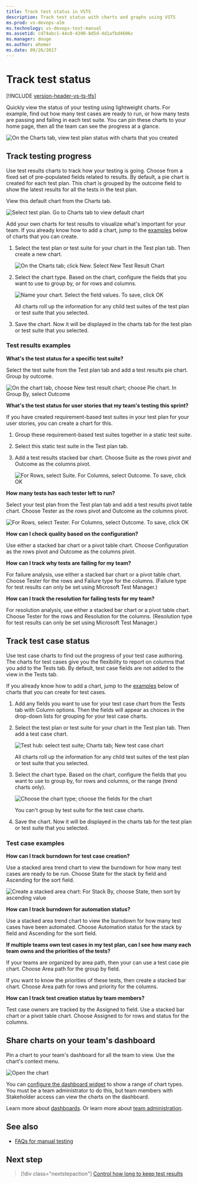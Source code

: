 ```yaml
---
title: Track test status in VSTS
description: Track test status with charts and graphs using VSTS
ms.prod: vs-devops-alm
ms.technology: vs-devops-test-manual
ms.assetid: cd74abc1-44c0-4390-8d5d-4d1afbd4606c
ms.manager: douge
ms.author: ahomer
ms.date: 09/26/2017
---
```


# Track test status

[!INCLUDE [version-header-vs-ts-tfs](../_shared/version-header-vs-ts-tfs.md)] 

Quickly view the status of your testing using lightweight charts. 
For example, find out how many test cases are ready to run,
or how many tests are passing and failing in each test suite. 
You can pin these charts to your home page, then all the team 
can see the progress at a glance.

![On the Charts tab, view test plan status with charts that you created](_img/track-test-status/OverviewTrackResults.png) 

## Track testing progress

Use test results charts to track how your testing is going. 
Choose from a fixed set of pre-populated fields related to results.
By default, a pie chart is created for each test plan. 
This chart is grouped by the outcome field to show the latest results
for all the tests in the test plan.

View this default chart from the Charts tab.

![Select test plan. Go to Charts tab to view default chart](_img/track-test-status/DefaultChart.png)

Add your own charts for test results to visualize what's important 
for your team. If you already know how to add a chart, jump to the 
[examples](#TestResultsExamples) below of charts that you can create.

1. Select the test plan or test suite for your chart in the 
   Test plan tab. Then create a new chart.

   ![On the Charts tab; click New. Select New Test Result Chart](_img/track-test-status/NewTestResultChart.png)

1. Select the chart type. Based on the chart, configure the 
   fields that you want to use to group by, or for rows and columns.

   ![Name your chart. Select the field values. To save, click OK](_img/track-test-status/ConfigureChart.png)

   All charts roll up the information for any child test suites 
   of the test plan or test suite that you selected.

1. Save the chart. Now it will be displayed in the charts tab 
   for the test plan or test suite that you selected.

<a name="TestResultsExamples"></a>
### Test results examples

**What's the test status for a specific test suite?**

Select the test suite from the Test plan tab and add 
a test results pie chart. Group by outcome.

![On the chart tab, choose New test result chart; choose Pie chart. In Group By, select Outcome](_img/track-test-status/ExampleOutcome.png)

**What's the test status for user stories that my team's testing this sprint?**

If you have created requirement-based test suites in your test
plan for your user stories, you can create a chart for this.

1. Group these requirement-based test suites together 
   in a static test suite.

1. Select this static test suite in the Test plan tab.

1. Add a test results stacked bar chart. Choose Suite 
   as the rows pivot and Outcome as the columns pivot.

   ![For Rows, select Suite. For Columns, select Outcome. To save, click OK](_img/track-test-status/ExampleUserStories.png)

**How many tests has each tester left to run?**

Select your test plan from the Test plan tab and add a test 
results pivot table chart. Choose Tester as the rows pivot and
Outcome as the columns pivot.

![For Rows, select Tester. For Columns, select Outcome. To save, click OK](_img/track-test-status/ExampleTesterTestsLeft.png)

**How can I check quality based on the configuration?**

Use either a stacked bar chart or a pivot table chart. 
Choose Configuration as the rows pivot and Outcome as 
the columns pivot.

**How can I track why tests are failing for my team?**

For failure analysis, use either a stacked bar chart 
or a pivot table chart. Choose Tester for the rows 
and Failure type for the columns. (Failure type for 
test results can only be set using Microsoft Test Manager.)

**How can I track the resolution for failing tests for my team?**

For resolution analysis, use either a stacked bar chart 
or a pivot table chart. Choose Tester for the rows and 
Resolution for the columns. (Resolution type for test 
results can only be set using Microsoft Test Manager.)

## Track test case status

Use test case charts to find out the progress of your 
test case authoring. The charts for test cases give 
you the flexibility to report on columns that you add 
to the Tests tab. By default, test case fields are not 
added to the view in the Tests tab.

If you already know how to add a chart, jump to the
[examples](#ExamplesTestCase) below of charts that you can 
create for test cases.

1. Add any fields you want to use for your test case chart 
   from the Tests tab with Column options. Then the fields will 
   appear as choices in the drop-down lists for grouping for 
   your test case charts.

1. Select the test plan or test suite for your chart in 
   the Test plan tab. Then add a test case chart.

   ![Test hub: select test suite; Charts tab; New test case chart](_img/track-test-status/NewTestCaseChart.png)

   All charts roll up the information for any child test suites 
   of the test plan or test suite that you selected.

1. Select the chart type. Based on the chart, configure the 
   fields that you want to use to group by, for rows and columns,
   or the range (trend charts only).

   ![Choose the chart type; choose the fields for the chart](_img/track-test-status/ConfigureChart2.png)

   You can't group by test suite for the test case charts.

1.  Save the chart. Now it will be displayed in the charts 
   tab for the test plan or test suite that you selected.

<a name="ExamplesTestCase"></a>
### Test case examples

**How can I track burndown for test case creation?**

Use a stacked area trend chart to view the burndown for 
how many test cases are ready to be run. Choose State 
for the stack by field and Ascending for the sort field.

![Create a stacked area chart: For Stack By, choose State, then sort by ascending value](_img/track-test-status/ExampleBurndownReadiness.png)

**How can I track burndown for automation status?**

Use a stacked area trend chart to view the burndown 
for how many test cases have been automated. Choose 
Automation status for the stack by field and Ascending 
for the sort field.

**If multiple teams own test cases in my test plan, can I see how many each team owns and the priorities of the tests?**

If your teams are organized by area path, then your can use a 
test case pie chart. Choose Area path for the group by field.

If you want to know the priorities of these tests, then create 
a stacked bar chart. Choose Area path for rows and priority
for the columns.

**How can I track test creation status by team members?**

Test case owners are tracked by the Assigned to field. 
Use a stacked bar chart or a pivot table chart. Choose 
Assigned to for rows and status for the columns.

<a name="configure-test-widget"></a>

## Share charts on your team's dashboard

Pin a chart to your team's dashboard for all the team to view. 
Use the chart's context menu.

![Open the chart](_img/track-test-status/EditDeletePinChart.png)

You can [configure the dashboard widget](../../report/widget-catalog.md)
to show a range of chart types.
You must be a team administrator to do this, but team members with 
Stakeholder access can view the charts on the dashboard. 

Learn more about
[dashboards](../../report/dashboards.md). 
Or learn more about
[team administration](../../work/scale/manage-team-assets.md).

## See also

*  [FAQs for manual testing](../reference-qa.md#trackstatus)

##  Next step

> [!div class="nextstepaction"]
> [Control how long to keep test results](how-long-to-keep-test-results.md)
